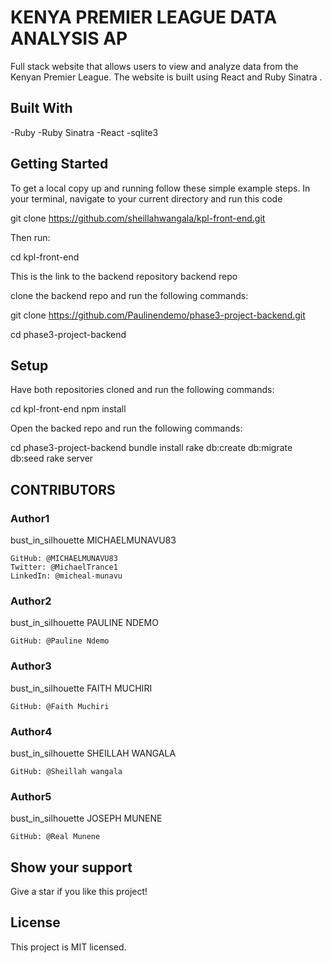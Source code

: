 # KENYA PREMIER LEAGUE DATA ANALYSIS AP

Full stack website that allows users to view and analyze data from the Kenyan Premier League. The website is built using React and Ruby Sinatra .

## Built With

-Ruby -Ruby Sinatra -React -sqlite3

## Getting Started

To get a local copy up and running follow these simple example steps. In your terminal, navigate to your current directory and run this code

git clone https://github.com/sheillahwangala/kpl-front-end.git

Then run:

cd kpl-front-end

This is the link to the backend repository backend repo

clone the backend repo and run the following commands:

git clone https://github.com/Paulinendemo/phase3-project-backend.git

cd phase3-project-backend


## Setup

Have both repositories cloned and run the following commands:

cd kpl-front-end
npm install

Open the backed repo and run the following commands:

cd phase3-project-backend bundle install rake db:create db:migrate db:seed rake server


## CONTRIBUTORS

### Author1

bust_in_silhouette MICHAELMUNAVU83

    GitHub: @MICHAELMUNAVU83
    Twitter: @MichaelTrance1
    LinkedIn: @micheal-munavu

### Author2

bust_in_silhouette PAULINE NDEMO

    GitHub: @Pauline Ndemo

### Author3

bust_in_silhouette FAITH MUCHIRI

    GitHub: @Faith Muchiri

### Author4

bust_in_silhouette SHEILLAH WANGALA

    GitHub: @Sheillah wangala

### Author5

bust_in_silhouette JOSEPH MUNENE

    GitHub: @Real Munene

## Show your support

Give a star if you like this project!

## License

This project is MIT licensed.